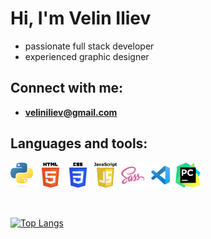 # Hi, I'm Velin Iliev
- passionate full stack developer
- experienced graphic designer

## Connect with me: 
- **veliniliev@gmail.com**

## Languages and tools:
<p>
<img src="./logos/Python-logo-notext.svg" alt="Python" width="40" height="40">
<img src="./logos/HTML5_logo_and_wordmark.svg" alt="HTML5" width="40" height="40">
<img src="./logos/CSS3_logo_and_wordmark.svg" alt="CSS" width="40" height="40">
<img src="./logos/Javascript_badge.svg" alt="JavaScript" width="40" height="40">
<img src="./logos/sass-1.svg" alt="SASS" width="40" height="40">
<img src="./logos/vscode.svg" alt="VSCode" width="40" height="40">
<img src="./logos/PyCharm_Icon.svg" alt="Pycharm" width="40" height="40">
</p>
<br>

[![Top Langs](https://github-readme-stats.vercel.app/api/top-langs/?username=VelinIliev&exclude_repo=github-readme-stats,anuraghazra.github.io)](https://github.com/anuraghazra/github-readme-stats)
